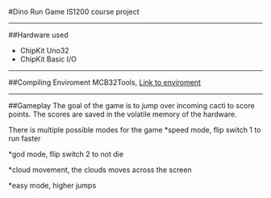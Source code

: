 #Dino Run Game
IS1200 course project

---

##Hardware used
* ChipKit Uno32
* ChipKit Basic I/O

---

##Compiling Enviroment
MCB32Tools, [Link to enviroment](https://github.com/is1200-example-projects/mcb32tools/releases/)

---

##Gameplay
The goal of the game is to jump over incoming cacti to score points. The scores are saved in the volatile memory of the hardware.

There is multiple possible modes for the game
*speed mode, flip switch 1 to run faster

*god mode, flip switch 2 to not die

*cloud movement, the clouds moves across the screen

*easy mode, higher jumps
 

